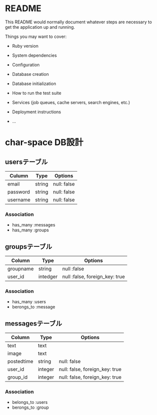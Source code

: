 # README

This README would normally document whatever steps are necessary to get the
application up and running.

Things you may want to cover:

* Ruby version

* System dependencies

* Configuration

* Database creation

* Database initialization

* How to run the test suite

* Services (job queues, cache servers, search engines, etc.)

* Deployment instructions

* ...

# char-space DB設計
## usersテーブル
|Culumn|Type|Options|
|------|----|-------|
|email|string|null: false|
|password|string|null: false|
|username|string|null: false|
### Association
- has_many :messages
- has_many :groups

## groupsテーブル
|Column|Type|Options|
|------|----|-------|
|groupname|string|null :false|
|user_id|intedger|null :false, foreign_key: true|
### Association
- has_many :users
- berongs_to :message

## messagesテーブル
|Column|Type|Options|
|------|----|-------|
|text|text||
|image|text||
|postedtime|string|null: false|
|user_id|integer|null: false, foreign_key: true|
|group_id|integer|null: false, foreign_key: true|
### Association
- belongs_to :users
- berongs_to :group

